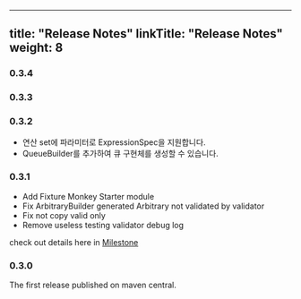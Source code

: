 
---
title: "Release Notes"
linkTitle: "Release Notes"
weight: 8
---

### 0.3.4

### 0.3.3

### 0.3.2
* 연산 set에 파라미터로 ExpressionSpec을 지원합니다.
* QueueBuilder를 추가하여 큐 구현체를 생성할 수 있습니다.

### 0.3.1
* Add Fixture Monkey Starter module
* Fix ArbitraryBuilder generated Arbitrary not validated by validator
* Fix not copy valid only
* Remove useless testing validator debug log

check out details here in [Milestone](https://github.com/naver/fixture-monkey/pulls?q=is%3Apr+is%3Aclosed+milestone%3A0.3.1)
### 0.3.0
The first release published on maven central.
